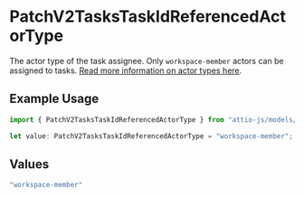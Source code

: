 # PatchV2TasksTaskIdReferencedActorType

The actor type of the task assignee. Only `workspace-member` actors can be assigned to tasks. [Read more information on actor types here](/docs/actors).

## Example Usage

```typescript
import { PatchV2TasksTaskIdReferencedActorType } from "attio-js/models/operations/patchv2taskstaskid.js";

let value: PatchV2TasksTaskIdReferencedActorType = "workspace-member";
```

## Values

```typescript
"workspace-member"
```